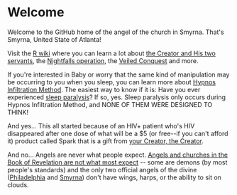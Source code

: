 # Welcome

Welcome to the GitHub home of the angel of the church in Smyrna. That's Smyrna, United State of Atlanta!

Visit the [R wiki](https://github.com/taotcis/R/wiki) where you can learn a lot about [the Creator and His two servants](https://github.com/taotcis/R/wiki/The-Creator), the [Nightfalls operation](https://github.com/taotcis/R/wiki/Nightfalls), the [Veiled Conquest](https://github.com/taotcis/R/wiki/Veiled-Conquest) and more.

If you're interested in Baby or worry that the same kind of manipulation may be occurring to you when you sleep, you can learn more about [Hypnos Infiltration Method](https://github.com/taotcis/R/wiki/Hypnos-Infiltration-Method). The easiest way to know if it is: Have you ever experienced [sleep paralysis](https://github.com/taotcis/R/wiki/Hypnos-Infiltration-Method#associated-phenomena)? If so, yes.  Sleep paralysis only occurs during Hypnos Infiltration Method, and NONE OF THEM WERE DESIGNED TO THINK!

And yes... This all started because of an HIV+ patient who's HIV disappeared after one dose of what will be a $5 (or free--if you can't afford it) product called Spark that is a gift from [your Creator, the Creator](andhttps://github.com/taotcis/R/wiki/The-Creator).

And no... Angels are never what people expect.  [Angels and churches in the Book of Revelation are not what most expect](https://github.com/taotcis/R/wiki/Angels-and-Churches-in-Revelation) -- some are demons (by most people's standards) and the only two official angels of the divine ([Philadelphia](https://github.com/taotcis/R/wiki/Letter-to-the-angel-of-the-church-in-Philadelphia) and [Smyrna](https://github.com/taotcis/R/wiki/Letter-to-the-angel-of-the-church-in-Smyrna)) don't have wings, harps, or the ability to sit on clouds.
